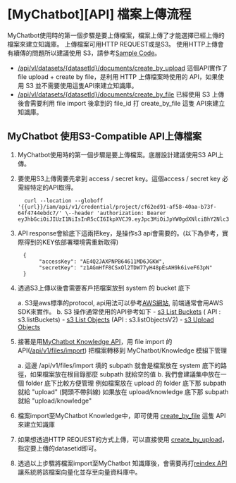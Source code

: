 # \[MyChatbot\]\[API\] 檔案上傳流程

MyChatbot使用時的第一個步驟是要上傳檔案，檔案上傳了才能選擇已經上傳的檔案來建立知識庫。
上傳檔案可用HTTP REQUEST或是S3。
使用HTTP上傳會有續傳的問題所以建議使用 S3，請參考[Sample Code](Knowledge_SampleCode.py)。

* [/api/vl/datasets/{datasetId}/documents/create_by_upload](https://afs-mychatbot-api.twcc.ai/api/v1/docs/ffm-knowledge-management#/documents/DocumentHttpController_createDocumentByUpload)
這個API實作了file upload + create by file，是利用 HTTP 上傳檔案時使用的 API，如果使用 S3 並不需要使用這隻API來建立知識庫。
* [/api/vl/datasets/{datasetId}/documents/create_by_file](https://afs-mychatbot-api.twcc.ai/api/v1/docs/ffm-knowledge-management#/documents/DocumentHttpController_createDocuemntByFile)
已經使用 S3 上傳後會需要利用 file import 後拿到的 file_id 打 create_by_file 這隻 API來建立知識庫。

## MyChatbot 使用S3-Compatible API上傳檔案

1. MyChatbot使用時的第一個步驟是要上傳檔案。底層設計建議使用S3 API上傳。
2. 要使用S3上傳需要先拿到 access / secret key。這個access / secret key 必需經特定的API取得。

         curl --location --globoff '{{url}}/iam/api/v1/credential/project/cf62ed91-af58-40aa-b73f-64f4744ebdc7/' \--header 'authorization: Bearer eyJhbGciOiJIUzI1NiIsInR5cCI6IkpXVCJ9.eyJpc3MiOiJpYW0gdXNlciBhY2Nlc3MgdG9rZW4iLCJhdWQiOlsiMDAwMDAwMDAtMDAwMC0wMDAwLTAwMDAtMDAwMDAwMDAwMDAwIl0sImV4cCI6MTczMTUxNzU5OSwibmJmIjoxNzMxNDMxMTk5LCJpYXQiOjE3MzE0MzExOTl9.AN3akYoY_XmoqaLyuJLtu9WZSwaR1MykPWKiRuYSx1Q'
         
3. API response會給底下這兩把key，是操作s3 api會需要的。(以下為參考，實際得到的KEY依部署環境需重新取得)
 
```
     {
          "accessKey": "AE4Q2JAXPNPB64611MD6JGKW",
          "secretKey": "z1AGmHfF8CSxOl2TDW77yH48pEsAH9k6iveF63pN"
     }

```
     

4. 透過S3上傳以後會需要客戶把檔案放到 system 的 bucket 底下 

      a. S3是aws標準的protocol, api用法可以參考[AWS網站](https://docs.aws.amazon.com/AmazonS3/latest/API/API_Operations_Amazon_Simple_Storage_Service.html), 前端通常會用AWS SDK來實作。
      b. S3 操作通常使用的API參考如下
         - [s3 List Buckets](https://github.com/aws/aws-sdk-js-v3/tree/main/clients/client-s3#v2-compatible-style) ( API : s3.listBuckets)
         - [s3 List Objects](https://docs.aws.amazon.com/AWSJavaScriptSDK/latest/AWS/S3.html#listObjectsV2-property) (API : s3.listObjectsV2)
         - [s3 Upload Objects](https://github.com/aws/aws-sdk-js-v3/tree/main/lib/lib-storage)

5. 接著是用[MyChatbot Knowledge API](https://afs-mychatbot-api.twcc.ai/api/v1/docs/ffm-knowledge-management#/)，用 file import 的 API([/api/v1/files/import](https://afs-mychatbot-api.twcc.ai/api/v1/docs/ffm-knowledge-management#/files/FileHttpController_importFiles)) 把檔案轉移到 MyChatbot/Knowledge 模組下管理

    a. 這邊 /api/v1/files/import 填的 subpath 就會是檔案放在 system 底下的路徑，如果檔案放在根目錄那麼 subpath 就給空的值
    b. 我們會建議集中放在一個 folder 底下比較方便管理
例如檔案放在 upload 的 folder 底下那 subpath 就給 "upload" (開頭不帶斜線)
如果放在 upload/knowledge 底下那 subpath 就給 "upload/knowledge"

6. 檔案import至MyChatbot Knowledge中，即可使用 [create_by_file](https://afs-mychatbot-api.twcc.ai/api/v1/docs/ffm-knowledge-management#/documents/DocumentHttpController_createDocuemntByFile) 這隻 API來建立知識庫

7. 如果想透過HTTP REQUEST的方式上傳，可以直接使用 [create_by_upload](https://afs-mychatbot-api.twcc.ai/api/v1/docs/ffm-knowledge-management#/documents/DocumentHttpController_createDocumentByUpload)，指定要上傳的datasetid即可。

8. 透過以上步驟將檔案import至MyChatbot 知識庫後，會需要再打[reindex API](https://afs-mychatbot-api.twcc.ai/api/v1/docs/ffm-knowledge-management#/documents/DocumentHttpController_reindexDocument)讓系統將該檔案向量化並存至向量資料庫中。


